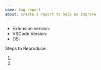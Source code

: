 ```yaml
---
name: Bug report
about: Create a report to help us improve
---
```


<!-- Please search existing issues to avoid creating duplicates. -->

<!-- Use Help > Report Issue to prefill these. -->

- Extension version:
- VSCode Version:
- OS:

Steps to Reproduce:

1.
2.
